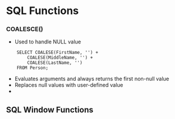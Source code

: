 # SQL Functions


### COALESCE()
* Used to handle NULL value
```
	SELECT COALESE(FirstName, '') + 
		COALESE(MiddleName, '') + 
		COALESE(LastName, '') 
	FROM Person;
```
* Evaluates arguments and always returns the first non-null value
* Replaces null values with user-defined value
* 

## SQL Window Functions
